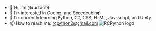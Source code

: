 - 👋 Hi, I’m @rudrac19
- 👀 I’m interested in Coding, and Speedcubing!
- 🌱 I’m currently learning Python, C#, CSS, HTML, Javascript, and Unity
- 📫 How to reach me: rcpython2@gmail.com
![RCPython logo](https://user-images.githubusercontent.com/97199437/151003844-6807f83e-e79f-49f8-b5bf-ccbb3d0cf052.jpg)


<!---
rudrac19/rudrac19 is a ✨ special ✨ repository because its `README.md` (this file) appears on your GitHub profile.
You can click the Preview link to take a look at your changes.
--->
